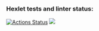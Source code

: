 ### Hexlet tests and linter status:
[![Actions Status](https://github.com/LesoksVV/java-project-61/actions/workflows/hexlet-check.yml/badge.svg)](https://github.com/LesoksVV/java-project-61/actions)
<a href="https://codeclimate.com/github/LesoksVV/java-project-61/maintainability"><img src="https://api.codeclimate.com/v1/badges/492b2103535ccbd37e0c/maintainability" /></a>
